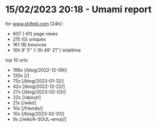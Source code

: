 # 15/02/2023 20:18 - Umami report
for www.shifeiti.com [24h] :

 - 607 (-61) page views
 - 215 (0) uniques
 - 161 (8) bounces
 - 10h 9' 5'' (-3h 49' 21'') totaltime


top 10 urls:
 - 196x [/blog/2022-12-09/]
 - 120x [/]
 - 75x [/blog/2023-01-12/]
 - 42x [/blog/2022-12-22/]
 - 27x [/blog/2023-02-03/]
 - 22x [/about/]
 - 21x [/wiki/]
 - 10x [/friends/]
 - 10x [/blog/2023-02-01/]
 - 9x [/wiki/A-SOUL-emoji/]


